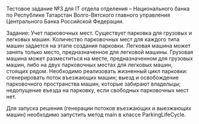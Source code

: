 Тестовое задание №3 для IT отдела отделения – Национального банка по Республике Татарстан
Волго-Вятского главного управления Центрального Банка Российской Федерации.
 
Задание:
Учет парковочных мест.
Существует парковка для грузовых и легковых машин. Количество парковочных мест для каждого типа машин задается на этапе создания парковки.
Легковая машина может занять только место, предназначенное для легковой машины. Грузовая машина может разместиться на месте, предназначенном
для грузовых машин, либо на двух парковочных местах для легковых машин, стоящих рядом.
Необходимо реализовать жизненный цикл парковки: сгенерировать поток въезжающих машин; выезд и освобождение парковочного пространства машин,
которые забирают владельцы; недопущение въезда на парковку, если свободных парковочных мест нет.

Для запуска решения (генерации потоков въезжающих и выезжающих машин) необходимо запустить метод main  в
классе ParkingLifeCycle. 